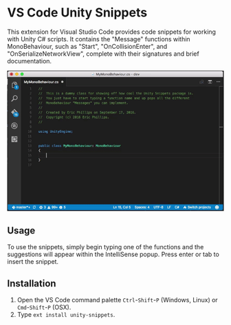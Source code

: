 # VS Code Unity Snippets
This extension for Visual Studio Code provides code snippets for working with Unity
C# scripts. It contains the "Message" functions within MonoBehaviour, such as "Start",
"OnCollisionEnter", and "OnSerializeNetworkView", complete with their signatures and
brief documentation.

![Usage Demo](images/usage-demo.gif)

## Usage
To use the snippets, simply begin typing one of the functions and the suggestions will
appear within the IntelliSense popup. Press enter or tab to insert the snippet.

## Installation
1. Open the VS Code command palette `Ctrl`-`Shift`-`P` (Windows, Linux) or `Cmd`-`Shift`-`P` (OSX).
2. Type `ext install unity-snippets`.
